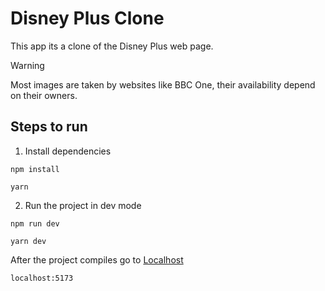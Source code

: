 # Disney Plus Clone

This app its a clone of the Disney Plus web page.

> [!WARNING]  
> Most images are taken by websites like BBC One, their availability depend on their owners.

## Steps to run

1. Install dependencies

```npm
npm install
```

```yarn
yarn
```

2. Run the project in dev mode

```npm
npm run dev
```

```yarn
yarn dev
```

After the project compiles go to [Localhost](http://localhost:5173)

```localhost
localhost:5173
```
